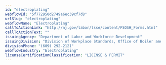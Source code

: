 ```yaml
---
id: "electroplating"
webflowId: "5f772950d2749a6ec39cf7d8"
urlSlug: "electroplating"
webflowName: "Electroplating"
callToActionLink: "http://nj.gov/labor/lsse/content/PSOSH_Forms.html"
callToActionText: ""
issuingAgency: "Department of Labor and Workforce Development"
issuingDivision: "Division of Workplace Standards, Office of Boiler and Pressure Vessel Compliance"
divisionPhone: "(609) 292-2121"
webflowIndustry: "Electroplating"
licenseCertificationClassification: "LICENSE & PERMIT"
---
```

